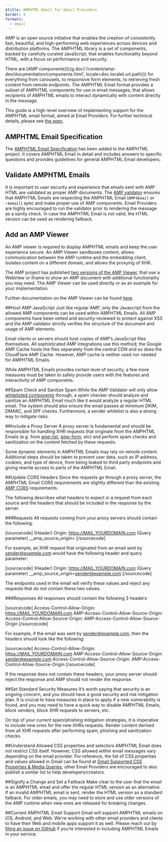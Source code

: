 ```yaml
---
$title: AMPHTML Email for Email Providers
$order: 4
formats:
  - email
---
```


AMP is an open source initiative that enables the creation of consistently fast, beautiful, and high-performing web experiences across devices and distribution platforms. The AMPHTML library is a set of components, backed by carefully curated JavaScript, that enables functionality beyond HTML, with a focus on performance and security.

There are [AMP components]({{g.doc('/content/amp-dev/documentation/components.html', locale=doc.locale).url.path}}) for everything from carousels, to responsive form elements, to retrieving fresh content from remote endpoints. The AMPHTML Email format provides a subset of AMPHTML components for use in email messages, that allows recipients of AMPHTML emails to interact dynamically with content directly in the message.

This guide is a high-level overview of implementing support for the AMPHTML email format, aimed at  Email Providers. For further technical details, please see [the spec](https://github.com/ampproject/amphtml/blob/master/spec/amp-email-format.md).

## AMPHTML Email Specification

The [AMPHTML Email Specification](https://github.com/ampproject/amphtml/blob/master/spec/amp-email-format.md) has been added to the AMPHTML project. It covers AMPHTML Email in detail and includes answers to specific questions and provides guidelines for general AMPHTML Email developers.

## Validate AMPHTML Emails
It is important to user security and experience that emails sent with AMP HTML are validated as proper AMP documents. The [AMP validator](https://github.com/ampproject/amphtml/tree/master/validator) ensures that AMPHTML Emails are respecting the AMPHTML Email (`AMP4Email` or `⚡4email`) spec and make proper use of AMP components. Email Providers are highly encouraged to run the validator prior to rendering the message as a sanity check. In case the AMPHTML Email is not valid, the HTML version can be used as rendering fallback.

## Add an AMP Viewer
An AMP viewer is required to display AMPHTML emails and keep the user experience secure. An AMP Viewer sandboxes content, allows communication between the AMP runtime and the embedding client, isolates content on a different domain, and allows the proxying of XHR.

The AMP project has published [two versions of the AMP Viewer](https://github.com/ampproject/amp-viewer), that use a WebView or iframe to show an AMP document with additional functionality you may need. The AMP Viewer can be used directly or as an example for your implementation.

Further documentation on the AMP Viewer can be found [here](https://g3doc.corp.google.com/java/com/google/gws/plugins/amp/g3doc/index.md?cl=head).

##Host AMP JavaScript
Just like regular AMP, only the Javascript from the allowed AMP components can be used within AMPHTML Emails.  All AMP components have been vetted and security-reviewed to protect against XSS and the AMP validator strictly verifies the structure of the document and usage of AMP elements.

Email clients or servers should host copies of AMP’s JavaScript files themselves. All sophisticated AMP integrations use this method; the Google AMP Cache hosts the files separately from the central CDN and so does the CloudFlare AMP Cache. However, AMP cache is neither used nor needed for AMPHTML Emails.

While AMPHTML Emails provides certain level of security, a few more measures must be taken to safely provide users with the features and interactivity of AMP components.

##Spam Check and Sanitize Spam
While the AMP Validator will only allow [whitelisted components](https://github.com/ampproject/amphtml/blob/master/spec/amp-email-format.md#amp-components) through, a spam checker should analyze and sanitize an AMPHTML Email much like it would analyze a regular HTML email. The system should also ensure the email passes at minimum DKIM, DMARC, and SPF checks. Furthermore, a sender whitelist is also a strong way to mitigate risks.

##Include a Proxy Server
A proxy server is fundamental and should be responsible for handling XHR requests that originate from the AMPHTML Emails (e.g. from [amp-list](/docs/reference/components/amp-list.html), [amp-form](/docs/reference/components/amp-form.html), etc) and perform spam checks and sanitization on the content fetched by these requests.

Some dynamic elements in AMPHTML Emails may rely on remote content. Additional steps should be taken to prevent user data, such as IP address, cookies, and type of device, from being leaked to third party endpoints and giving rewrite access to parts of the AMPHTML Email.

##Update CORS Headers
Since the requests go through a proxy server, the AMPHTML Email CORS requirements are slightly different than the existing [AMP CORS](/docs/fundamentals/amp-cors-requests.html) requirements.

The following describes what headers to expect in a request from each source and the headers that should be included in the response by the server.

###Requests
All requests coming from your proxy servers should contain the following:

[sourcecode]
(Header) Origin: https://MAIL.YOURDOMAIN.com
(Query parameter) __amp_source_origin=<sender email address>
[/sourcecode]

For example, an XHR request that originated from an email sent by sender@example.com would have the following header and query parameter:

[sourcecode]
(Header) Origin: https://MAIL.YOURDOMAIN.com
(Query parameter) __amp_source_origin=sender@example.com
[/sourcecode]

The endpoints used in the email will verify these values and reject any requests that do not contain these two values.

###Responses
All responses should contain the following 3 headers:

[sourcecode]
Access-Control-Allow-Origin: https://MAIL.YOURDOMAIN.com
AMP-Access-Control-Allow-Source-Origin:
    <your sender email address>
Access-Control-Allow-Source-Origin:
    AMP-Access-Control-Allow-Source-Origin
[/sourcecode]

For example, if the email was sent by sender@example.com, then the headers should look like the following:

[sourcecode]
Access-Control-Allow-Origin: https://MAIL.YOURDOMAIN.com
AMP-Access-Control-Allow-Source-Origin: sender@example.com
Access-Control-Allow-Source-Origin: AMP-Access-Control-Allow-Source-Origin
[/sourcecode]

If the response does not contain these headers, your proxy server should reject the response and AMP should not render the response.

##Set Standard Security Measures
It’s worth saying that security is an ongoing concern, and you should have a good security and risk mitigation plan. It is crucial to have measures in place to apply if a new vulnerability is found, and you may need to have a quick way to disable AMPHTML Emails, block senders, block XHR requests to servers, etc.

On top of your current spam/phishing mitigation strategies, it is imperative to include new ones for the new XHRs requests. Render content derived from all XHR requests after performing spam, phishing and sanitization checks.

##Understand Allowed CSS properties and selectors
AMPHTML Email does not restrict CSS itself. However, CSS allowed within email messages vary depending on the email provider. For reference, the list of CSS properties and values allowed in Gmail can be found at [Gmail Supported CSS Properties & Media Queries](https://developers.google.com/gmail/design/reference/supported_css), other Email Providers are encouraged to also publish a similar list to help developers/creators.

##Signify a Change and Set a Fallback
Make clear to the user that the email is an AMPHTML email and offer the regular HTML version as an alternative.
If an invalid AMPHTML email is sent, render the HTML version as a standard fallback. For older emails, you may need to store and use older versions of the AMP runtime when new ones are released for breaking changes.

##Current AMPHTML Email Support
Gmail will support AMPHTML emails on iOS, Android, and Web. We're working with other email providers and clients to have their Web and mobile apps support it as well. Please reach out by [filing an issue on GitHub](https://github.com/ampproject/amphtml/issues/new) if you’re interested in including AMPHTML Emails in your service.
